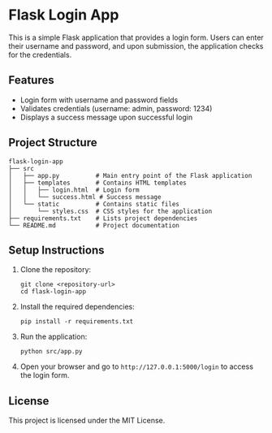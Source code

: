 # Flask Login App

This is a simple Flask application that provides a login form. Users can enter their username and password, and upon submission, the application checks for the credentials.

## Features

- Login form with username and password fields
- Validates credentials (username: admin, password: 1234)
- Displays a success message upon successful login

## Project Structure

```
flask-login-app
├── src
│   ├── app.py          # Main entry point of the Flask application
│   ├── templates       # Contains HTML templates
│   │   ├── login.html  # Login form
│   │   └── success.html # Success message
│   └── static          # Contains static files
│       └── styles.css  # CSS styles for the application
├── requirements.txt    # Lists project dependencies
└── README.md           # Project documentation
```

## Setup Instructions

1. Clone the repository:
   ```
   git clone <repository-url>
   cd flask-login-app
   ```

2. Install the required dependencies:
   ```
   pip install -r requirements.txt
   ```

3. Run the application:
   ```
   python src/app.py
   ```

4. Open your browser and go to `http://127.0.0.1:5000/login` to access the login form.

## License

This project is licensed under the MIT License.